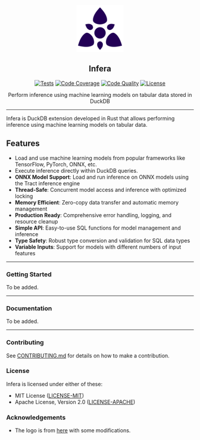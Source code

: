 <div align="center">
  <picture>
    <img alt="Infera Logo" src="logo.svg" height="25%" width="25%">
  </picture>
<br>

<h2>Infera</h2>

[![Tests](https://img.shields.io/github/actions/workflow/status/habedi/infera/tests.yml?label=tests&style=flat&labelColor=282c34&logo=github)](https://github.com/habedi/infera/actions/workflows/tests.yml)
[![Code Coverage](https://img.shields.io/codecov/c/github/habedi/infera?label=coverage&style=flat&labelColor=282c34&logo=codecov)](https://codecov.io/gh/habedi/infera)
[![Code Quality](https://img.shields.io/codefactor/grade/github/habedi/infera?label=quality&style=flat&labelColor=282c34&logo=codefactor)](https://www.codefactor.io/repository/github/habedi/infera)
[![License](https://img.shields.io/badge/license-MIT%2FApache--2.0-007ec6?style=flat&labelColor=282c34&logo=open-source-initiative)](https://github.com/habedi/infera)

Perform inference using machine learning models on tabular data stored in DuckDB

</div>

---

Infera is DuckDB extension developed in Rust that allows performing inference using machine learning models on tabular
data.

## Features

- Load and use machine learning models from popular frameworks like TensorFlow, PyTorch, ONNX, etc.
- Execute inference directly within DuckDB queries.
- **ONNX Model Support**: Load and run inference on ONNX models using the Tract inference engine
- **Thread-Safe**: Concurrent model access and inference with optimized locking
- **Memory Efficient**: Zero-copy data transfer and automatic memory management
- **Production Ready**: Comprehensive error handling, logging, and resource cleanup
- **Simple API**: Easy-to-use SQL functions for model management and inference
- **Type Safety**: Robust type conversion and validation for SQL data types
- **Variable Inputs**: Support for models with different numbers of input features

---

### Getting Started

To be added.

---

### Documentation

To be added.

---

### Contributing

See [CONTRIBUTING.md](CONTRIBUTING.md) for details on how to make a contribution.

### License

Infera is licensed under either of these:

* MIT License ([LICENSE-MIT](LICENSE-MIT))
* Apache License, Version 2.0 ([LICENSE-APACHE](LICENSE-APACHE))

### Acknowledgements

* The logo is from [here](https://www.svgrepo.com/svg/499306/overmind) with some modifications.
